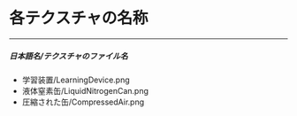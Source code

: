 # 各テクスチャの名称
---
##### 日本語名/テクスチャのファイル名
- 学習装置/LearningDevice.png
- 液体窒素缶/LiquidNitrogenCan.png
- 圧縮された缶/CompressedAir.png